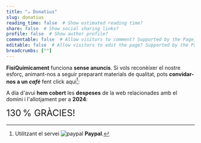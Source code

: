 ```yaml
---
title: "☕️ Donatius"
slug: donatius
reading_time: false  # Show estimated reading time?
share: false  # Show social sharing links?
profile: false  # Show author profile?
commentable: false  # Allow visitors to comment? Supported by the Page, Post, and Docs content types.
editable: false  # Allow visitors to edit the page? Supported by the Page, Post, and Docs content types.
breadcrumbs: [""]
---
```


**FisiQuímicament** funciona **sense anuncis**. Si vols reconèixer el nostre esforç, animant-nos a seguir preparant materials de qualitat, pots **convidar-nos a un *cafè*** fent click aquí[^1]:

[^1]: Utilitzant el servei <img draggable="false" class="icon" alt="paypal" src="/icon/paypal.svg"> **Paypal**.

<div align="center">
<a href="https://www.paypal.com/donate/?business=5DYE3DLPRQTQG&no_recurring=0&item_name=Gr%C3%A0cies%21+Amb+la+teva+contribuci%C3%B3+est%C3%A0s+ajudant+que+FisiQu%C3%ADmicament+segueixi+millorant.&currency_code=EUR" target="_blank" rel="noopener">
<tgs-player autoplay loop mode="normal" style="width:50%;height:auto" src="/media/lottie/coffee.tgs" data-toggle="tooltip" data-placement="right" title aria-label="PayPal" data-original-title="Invítanos a un cafè">
		</tgs-player>
</a>
</div>

A dia d'avui **hem cobert** les **despeses** de la web relacionades amb el domini i l'allotjament per a **2024**:

<div class="progress" style="height: 2rem; font-size: 1.5rem">
  <div class="progress-bar progress-bar-striped progress-bar-animated" role="progressbar" aria-valuenow="122" aria-valuemin="0" aria-valuemax="100" style="width: 100%">130&thinsp;% GRÀCIES!</div>
</div>